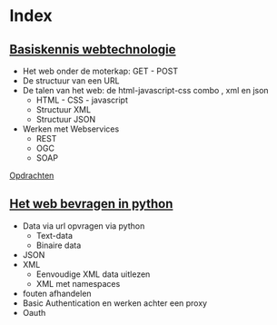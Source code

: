 
Index
======

[Basiskennis webtechnologie](http://warrieka.github.io/cursus/#!inleidingHTML.md)
--------
   - Het web onder de moterkap: GET - POST 
   - De structuur van een URL 
   - De talen van het web: de html-javascript-css combo , xml en json
	   - HTML - CSS - javascript  
	   - Structuur XML
	   - Structuur JSON
   - Werken met Webservices
	   - REST
	   - OGC
	   - SOAP

[Opdrachten](http://warrieka.github.io/cursus/#!Opdrachten.md)


[Het web bevragen in python](http://warrieka.github.io/cursus/#!WebservicesPython.md)
----
   - Data via url opvragen via python
	   - Text-data 
	   - Binaire data
   - JSON 
   - XML
	   - Eenvoudige XML data uitlezen
	   - XML met namespaces
   - fouten afhandelen
   - Basic Authentication en werken achter een proxy
   - Oauth